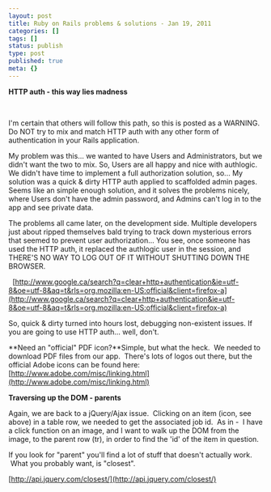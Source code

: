 ```yaml
---
layout: post
title: Ruby on Rails problems & solutions - Jan 19, 2011
categories: []
tags: []
status: publish
type: post
published: true
meta: {}
---
```


**HTTP auth - this way lies madness**
 
 

I'm certain that others will follow this path, so this is posted as a WARNING. Do NOT try to mix and match HTTP auth with any other form of authentication in your Rails application.

My problem was this... we wanted to have Users and Administrators, but we didn't want the two to mix. So, Users are all happy and nice with authlogic. We didn't have time to implement a full authorization solution, so... 
My solution was a quick & dirty HTTP auth applied to scaffolded admin pages. Seems like an simple enough solution, and it solves the problems nicely, where Users don't have the admin password, and Admins can't log in to the app and see private data. 
 

The problems all came later, on the development side. Multiple developers just about ripped themselves bald trying to track down mysterious errors that seemed to prevent user authorization... You see, once someone has used the HTTP auth, it replaced the authlogic user in the session, and THERE'S NO WAY TO LOG OUT OF IT WITHOUT SHUTTING DOWN THE BROWSER.

  
[http://www.google.ca/search?q=clear+http+authentication&ie=utf-8&oe=utf-8&aq=t&rls=org.mozilla:en-US:official&client=firefox-a](http://www.google.ca/search?q=clear+http+authentication&ie=utf-8&oe=utf-8&aq=t&rls=org.mozilla:en-US:official&client=firefox-a) 
 

So, quick & dirty turned into hours lost, debugging non-existent issues. If you are going to use HTTP auth... well, don't.

**Need an "official" PDF icon?**Simple, but what the heck.  We needed to download PDF files from our app.  There's lots of logos out there, but the official Adobe icons can be found here:[http://www.adobe.com/misc/linking.html](http://www.adobe.com/misc/linking.html)

**Traversing up the DOM - parents**



Again, we are back to a jQuery/Ajax issue.  Clicking on an item (icon, see above) in a table row, we needed to get the associated job id.  As in -  I have a click function on an image, and I want to walk up the DOM from the image, to the parent row (tr), in order to find the 'id' of the item in question. 



If you look for "parent" you'll find a lot of stuff that doesn't actually work.  What you probably want, is "closest". 



[http://api.jquery.com/closest/](http://api.jquery.com/closest/)
